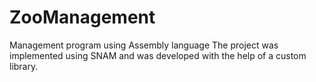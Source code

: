 # ZooManagement
Management program using Assembly language
The project was implemented using SNAM and was developed with the help of a custom library.
